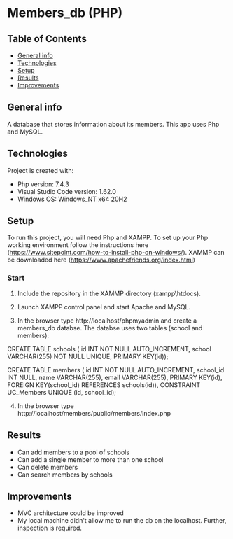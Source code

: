 # Members_db (PHP)

## Table of Contents
* [General info](#general-info)
* [Technologies](#technologies)
* [Setup](#setup)
* [Results](#results)
* [Improvements](#improvements)

## General info
A database that stores information about its members. This app uses Php and MySQL.

## Technologies
Project is created with:
* Php version: 7.4.3
* Visual Studio Code version: 1.62.0
* Windows OS: Windows_NT x64 20H2

## Setup 
To run this project, you will need Php and XAMPP. To set up your Php working environment follow the instructions here (https://www.sitepoint.com/how-to-install-php-on-windows/). XAMMP can be downloaded here (https://www.apachefriends.org/index.html)

### Start
1. Include the repository in the XAMMP directory (xampp\htdocs). 

2. Launch XAMPP control panel and start Apache and MySQL.

3. In the browser type http://localhost/phpmyadmin and create a members_db databse. The databse uses two tables (school and members):

CREATE TABLE schools ( id INT NOT NULL AUTO_INCREMENT, school VARCHAR(255) NOT NULL UNIQUE, PRIMARY KEY(id));

CREATE TABLE members ( id INT NOT NULL AUTO_INCREMENT, school_id INT NULL, name VARCHAR(255), email VARCHAR(255), PRIMARY KEY(id), FOREIGN KEY(school_id) REFERENCES schools(id)), CONSTRAINT UC_Members UNIQUE (id, school_id);
  
4. In the browser type http://localhost/members/public/members/index.php

## Results 

* Can add members to a pool of schools 
* Can add a single member to more than one school 
* Can delete members
* Can search members by schools 

## Improvements
* MVC architecture could be improved 
* My local machine didn't allow me to run the db on the localhost. Further, inspection is required. 
